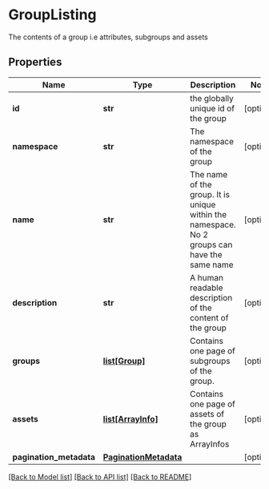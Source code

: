 # GroupListing

The contents of a group i.e attributes, subgroups and assets
## Properties
Name | Type | Description | Notes
------------ | ------------- | ------------- | -------------
**id** | **str** | the globally unique id of the group | [optional] 
**namespace** | **str** | The namespace of the group | [optional] 
**name** | **str** | The name of the group. It is unique within the namespace. No 2 groups can have the same name | [optional] 
**description** | **str** | A human readable description of the content of the group | [optional] 
**groups** | [**list[Group]**](Group.md) | Contains one page of subgroups of the group. | [optional] 
**assets** | [**list[ArrayInfo]**](ArrayInfo.md) | Contains one page of assets of the group as ArrayInfos | [optional] 
**pagination_metadata** | [**PaginationMetadata**](PaginationMetadata.md) |  | [optional] 

[[Back to Model list]](../README.md#documentation-for-models) [[Back to API list]](../README.md#documentation-for-api-endpoints) [[Back to README]](../README.md)


